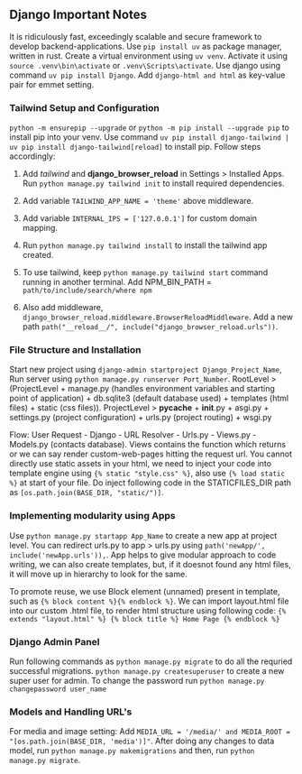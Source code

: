 ## Django Important Notes
It is ridiculously fast, exceedingly scalable and secure framework to develop backend-applications. Use `pip install uv` as package manager, written in rust. Create a virtual environment using `uv venv`. Activate it using `source .venv\bin\activate` or `.venv\Scripts\activate`. Use django using command `uv pip install Django`. Add `django-html and html` as key-value pair for emmet setting.

### Tailwind Setup and Configuration
`python -m ensurepip --upgrade` or `python -m pip install --upgrade pip` to install pip into your venv. Use command `uv pip install django-tailwind | uv pip install django-tailwind[reload]` to install pip. Follow steps accordingly:
1. Add *tailwind* and **django_browser_reload** in Settings > Installed Apps. Run `python manage.py tailwind init` to install required dependencies.

2. Add variable `TAILWIND_APP_NAME = 'theme'` above middleware.

3. Add variable `INTERNAL_IPS = ['127.0.0.1']` for custom domain mapping.

4. Run `python manage.py tailwind install` to install the tailwind app created.

5. To use tailwind, keep `python manage.py tailwind start` command running in another terminal. Add NPM_BIN_PATH = `path/to/include/search/where npm`

6. Also add middleware, `django_browser_reload.middleware.BrowserReloadMiddleware`. Add a new path `path("__reload__/", include("django_browser_reload.urls"))`.

### File Structure and Installation
Start new project using `django-admin startproject Django_Project_Name`, Run server using `python manage.py runserver Port_Number`.
RootLevel > (ProjectLevel + manage.py (handles environment variables and starting point of application) + db.sqlite3 (default database used) + templates (html files) + static (css files)). ProjectLevel > __pycache__ + __init__.py + asgi.py + settings.py (project configuration) + urls.py (project routing) + wsgi.py

Flow: User Request - Django - URL Resolver - Urls.py - Views.py - Models.py (contacts database).
Views contains the function which returns or we can say render custom-web-pages hitting the request url. You cannot directly use static assets in your html, we need to inject your code into template engine using `{% static "style.css" %}`, also use `{% load static %}` at start of your file. Do inject following code in the STATICFILES_DIR path as `[os.path.join(BASE_DIR, "static/")]`.

### Implementing modularity using Apps
Use `python manage.py startapp App_Name` to create a new app at project level. You can redirect urls.py to app > urls.py using `path('newApp/', include('newApp.urls')),`. App helps to give modular approach to code writing, we can also create templates, but, if it doesnot found any html files, it will move up in hierarchy to look for the same.

To promote reuse, we use Block element (unnamed) present in template, such as `{% block content %}{% endblock %}`. We can import layout.html file into our custom .html file, to render html structure using following code: `{% extends "layout.html" %} {% block title %} Home Page {% endblock %}` 

### Django Admin Panel
Run following commands as `python manage.py migrate` to do all the requried successful migrations. `python manage.py createsuperuser` to create a new super user for admin. To change the password run `python manage.py changepassword user_name`

### Models and Handling URL's
For media and image setting: Add `MEDIA_URL = '/media/' and MEDIA_ROOT = "[os.path.join(BASE_DIR, 'media')]"`. After doing any changes to data model, run `python manage.py makemigrations` and then, run `python manage.py migrate`.